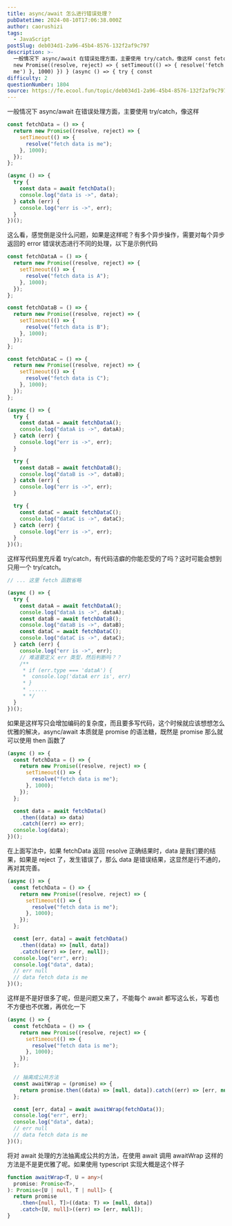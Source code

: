 ```yaml
---
title: async/await 怎么进行错误处理？
pubDatetime: 2024-08-10T17:06:38.000Z
author: caorushizi
tags:
  - JavaScript
postSlug: deb034d1-2a96-45b4-8576-132f2af9c797
description: >-
  一般情况下 async/await 在错误处理方面，主要使用 try/catch，像这样 const fetchData = () => { return
  new Promise((resolve, reject) => { setTimeout(() => { resolve('fetch data is
  me') }, 1000) }) } (async () => { try { const
difficulty: 2
questionNumber: 1804
source: https://fe.ecool.fun/topic/deb034d1-2a96-45b4-8576-132f2af9c797
---
```


一般情况下 async/await 在错误处理方面，主要使用 try/catch，像这样

```js
const fetchData = () => {
  return new Promise((resolve, reject) => {
    setTimeout(() => {
      resolve("fetch data is me");
    }, 1000);
  });
};

(async () => {
  try {
    const data = await fetchData();
    console.log("data is ->", data);
  } catch (err) {
    console.log("err is ->", err);
  }
})();
```

这么看，感觉倒是没什么问题，如果是这样呢？有多个异步操作，需要对每个异步返回的 error 错误状态进行不同的处理，以下是示例代码

```js
const fetchDataA = () => {
  return new Promise((resolve, reject) => {
    setTimeout(() => {
      resolve("fetch data is A");
    }, 1000);
  });
};

const fetchDataB = () => {
  return new Promise((resolve, reject) => {
    setTimeout(() => {
      resolve("fetch data is B");
    }, 1000);
  });
};

const fetchDataC = () => {
  return new Promise((resolve, reject) => {
    setTimeout(() => {
      resolve("fetch data is C");
    }, 1000);
  });
};

(async () => {
  try {
    const dataA = await fetchDataA();
    console.log("dataA is ->", dataA);
  } catch (err) {
    console.log("err is ->", err);
  }

  try {
    const dataB = await fetchDataB();
    console.log("dataB is ->", dataB);
  } catch (err) {
    console.log("err is ->", err);
  }

  try {
    const dataC = await fetchDataC();
    console.log("dataC is ->", dataC);
  } catch (err) {
    console.log("err is ->", err);
  }
})();
```

这样写代码里充斥着 try/catch，有代码洁癖的你能忍受的了吗？这时可能会想到只用一个 try/catch。

```js
// ... 这里 fetch 函数省略

(async () => {
  try {
    const dataA = await fetchDataA();
    console.log("dataA is ->", dataA);
    const dataB = await fetchDataB();
    console.log("dataB is ->", dataB);
    const dataC = await fetchDataC();
    console.log("dataC is ->", dataC);
  } catch (err) {
    console.log("err is ->", err);
    // 难道要定义 err 类型，然后判断吗？？
    /**
     * if (err.type === 'dataA') {
     *  console.log('dataA err is', err)
     * }
     * ......
     * */
  }
})();
```

如果是这样写只会增加编码的复杂度，而且要多写代码，这个时候就应该想想怎么优雅的解决，async/await 本质就是 promise 的语法糖，既然是 promise 那么就可以使用 then 函数了

```js
(async () => {
  const fetchData = () => {
    return new Promise((resolve, reject) => {
      setTimeout(() => {
        resolve("fetch data is me");
      }, 1000);
    });
  };

  const data = await fetchData()
    .then((data) => data)
    .catch((err) => err);
  console.log(data);
})();
```

在上面写法中，如果 fetchData 返回 resolve 正确结果时，data 是我们要的结果，如果是 reject 了，发生错误了，那么 data 是错误结果，这显然是行不通的，再对其完善。

```js
(async () => {
  const fetchData = () => {
    return new Promise((resolve, reject) => {
      setTimeout(() => {
        resolve("fetch data is me");
      }, 1000);
    });
  };

  const [err, data] = await fetchData()
    .then((data) => [null, data])
    .catch((err) => [err, null]);
  console.log("err", err);
  console.log("data", data);
  // err null
  // data fetch data is me
})();
```

这样是不是好很多了呢，但是问题又来了，不能每个 await 都写这么长，写着也不方便也不优雅，再优化一下

```js
(async () => {
  const fetchData = () => {
    return new Promise((resolve, reject) => {
      setTimeout(() => {
        resolve("fetch data is me");
      }, 1000);
    });
  };

  // 抽离成公共方法
  const awaitWrap = (promise) => {
    return promise.then((data) => [null, data]).catch((err) => [err, null]);
  };

  const [err, data] = await awaitWrap(fetchData());
  console.log("err", err);
  console.log("data", data);
  // err null
  // data fetch data is me
})();
```

将对 await 处理的方法抽离成公共的方法，在使用 await 调用 awaitWrap 这样的方法是不是更优雅了呢。如果使用 typescript 实现大概是这个样子

```ts
function awaitWrap<T, U = any>(
  promise: Promise<T>,
): Promise<[U | null, T | null]> {
  return promise
    .then<[null, T]>((data: T) => [null, data])
    .catch<[U, null]>((err) => [err, null]);
}
```
